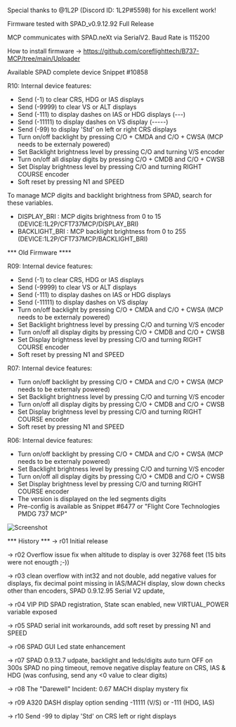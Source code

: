 
Special thanks to @1L2P (Discord ID: 1L2P#5598) for his excellent work!

Firmware tested with SPAD_v0.9.12.92 Full Release

MCP communicates with SPAD.neXt via SerialV2.
Baud Rate is 115200

How to install firmware -> https://github.com/coreflighttech/B737-MCP/tree/main/Uploader

Available SPAD complete device Snippet #10858

R10: Internal device features:
- Send (-1) to clear CRS, HDG or IAS displays
- Send (-9999) to clear VS or ALT displays
- Send (-111) to display dashes on IAS or HDG displays (---)
- Send (-11111) to display dashes on VS display (-----)
- Send (-99) to display 'Std' on left or right CRS displays
- Turn on/off backlight by pressing C/O + CMDA and C/O + CWSA (MCP needs to be externaly powered)
- Set Backlight brightness level by pressing C/O and turning V/S encoder
- Turn on/off all display digits by pressing C/O + CMDB and C/O + CWSB
- Set Display brightness level by pressing C/O and turning RIGHT COURSE encoder
- Soft reset by pressing N1 and SPEED

To manage MCP digits and backlight brightness from SPAD, search for these variables.
- DISPLAY_BRI : MCP digits brightness from 0 to 15 (DEVICE:1L2P/CFT737MCP/DISPLAY_BRI)
- BACKLIGHT_BRI : MCP backlight brightness from 0 to 255 (DEVICE:1L2P/CFT737MCP/BACKLIGHT_BRI)

*** Old Firmware ****

R09: Internal device features:
- Send (-1) to clear CRS, HDG or IAS displays
- Send (-9999) to clear VS or ALT displays
- Send (-111) to display dashes on IAS or HDG displays
- Send (-11111) to display dashes on VS display
- Turn on/off backlight by pressing C/O + CMDA and C/O + CWSA (MCP needs to be externaly powered)
- Set Backlight brightness level by pressing C/O and turning V/S encoder
- Turn on/off all display digits by pressing C/O + CMDB and C/O + CWSB
- Set Display brightness level by pressing C/O and turning RIGHT COURSE encoder
- Soft reset by pressing N1 and SPEED

R07: Internal device features:
- Turn on/off backlight by pressing C/O + CMDA and C/O + CWSA (MCP needs to be externaly powered)
- Set Backlight brightness level by pressing C/O and turning V/S encoder
- Turn on/off all display digits by pressing C/O + CMDB and C/O + CWSB
- Set Display brightness level by pressing C/O and turning RIGHT COURSE encoder
- Soft reset by pressing N1 and SPEED

R06: Internal device features:
- Turn on/off backlight by pressing C/O + CMDA and C/O + CWSA (MCP needs to be externaly powered)
- Set Backlight brightness level by pressing C/O and turning V/S encoder
- Turn on/off all display digits by pressing C/O + CMDB and C/O + CWSB
- Set Display brightness level by pressing C/O and turning RIGHT COURSE encoder
- The version is displayed on the led segments digits
- Pre-config is available as Snippet #6477 or "Flight Core Technologies PMDG 737 MCP"

![Screenshot](https://user-images.githubusercontent.com/53659578/193845938-f0ef2aed-1326-4257-a87d-9a4b7bee52e3.png)

*** History ***
 -> r01 Initial release 
 
 -> r02 Overflow issue fix when altitude to display is over 32768 feet (15 bits were not enougth ;-)) 
 
 -> r03 clean overflow with int32 and not double, add negative values for displays, fix decimal point missing in IAS/MACH display, slow down checks other than encoders, SPAD 0.9.12.95 Serial V2 update,
 
 -> r04 VIP PID SPAD registration, State scan enabled, new VIRTUAL_POWER variable exposed 
 
 -> r05 SPAD serial init workarounds, add soft reset by pressing N1 and SPEED
 
 -> r06 SPAD GUI Led state enhancement
 
 -> r07 SPAD 0.9.13.7 udpate, backlight and leds/digits auto turn OFF on 300s SPAD no ping timeout, remove negative display feature on CRS, IAS & HDG (was confusing, send any <0 value to clear digits)
 
 -> r08 The "Darewell" Incident: 0.67 MACH display mystery fix 
 
 -> r09 A320 DASH display option sending -11111 (V/S) or -111 (HDG, IAS)
 
 -> r10 Send -99 to diplay 'Std' on CRS left or right displays 


